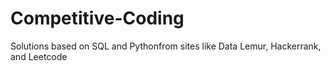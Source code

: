 # Competitive-Coding
Solutions based on SQL and Pythonfrom sites like Data Lemur, Hackerrank, and Leetcode
